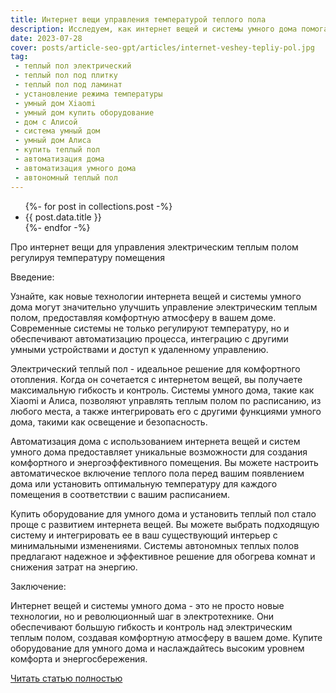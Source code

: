 ```yaml
---
title: Интернет вещи управления температурой теплого пола
description: Исследуем, как интернет вещей и системы умного дома помогают создавать комфортную температуру в помещении. Узнаем о возможностях автоматизации дома и взаимодействии с популярными системами, такими как умный дом Xiaomi и Алиса.
date: 2023-07-28
cover: posts/article-seo-gpt/articles/internet-veshey-tepliy-pol.jpg
tag:
 - теплый пол электрический
 - теплый пол под плитку
 - теплый пол под ламинат
 - установление режима температуры
 - умный дом Xiaomi
 - умный дом купить оборудование
 - дом с Алисой
 - система умный дом
 - умный дом Алиса
 - купить теплый пол
 - автоматизация дома
 - автоматизация умного дома
 - автономный теплый пол
---
```

<ul>
{%- for post in collections.post -%}
  <li>{{ post.data.title }}</li>
{%- endfor -%}
</ul>

Про интернет вещи для управления электрическим теплым полом регулируя температуру помещения

Введение:

Узнайте, как новые технологии интернета вещей и системы умного дома могут значительно улучшить управление электрическим теплым полом, предоставляя комфортную атмосферу в вашем доме. Современные системы не только регулируют температуру, но и обеспечивают автоматизацию процесса, интеграцию с другими умными устройствами и доступ к удаленному управлению.

Электрический теплый пол - идеальное решение для комфортного отопления. Когда он сочетается с интернетом вещей, вы получаете максимальную гибкость и контроль. Системы умного дома, такие как Xiaomi и Алиса, позволяют управлять теплым полом по расписанию, из любого места, а также интегрировать его с другими функциями умного дома, такими как освещение и безопасность.

Автоматизация дома с использованием интернета вещей и систем умного дома предоставляет уникальные возможности для создания комфортного и энергоэффективного помещения. Вы можете настроить автоматическое включение теплого пола перед вашим появлением дома или установить оптимальную температуру для каждого помещения в соответствии с вашим расписанием.

Купить оборудование для умного дома и установить теплый пол стало проще с развитием интернета вещей. Вы можете выбрать подходящую систему и интегрировать ее в ваш существующий интерьер с минимальными изменениями. Системы автономных теплых полов предлагают надежное и эффективное решение для обогрева комнат и снижения затрат на энергию.

Заключение:

Интернет вещей и системы умного дома - это не просто новые технологии, но и революционный шаг в электротехнике. Они обеспечивают большую гибкость и контроль над электрическим теплым полом, создавая комфортную атмосферу в вашем доме. Купите оборудование для умного дома и наслаждайтесь высоким уровнем комфорта и энергосбережения.

[Читать статью полностью](http://localhost:8081/posts/article-seo-gpt/)
